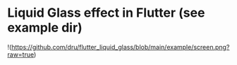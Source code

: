 # Liquid Glass effect in Flutter (see example dir)

!(https://github.com/dru/flutter_liquid_glass/blob/main/example/screen.png?raw=true)
